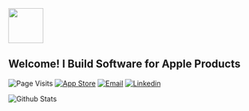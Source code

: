 <img src="https://media.giphy.com/media/YYbecrFqO7UUE/giphy.gif" width="70">

<h2> Welcome! I Build Software for Apple Products </h2>

![Page Visits](https://visitor-badge.glitch.me/badge?page_id=Shawn-James.Shawn-James)
[![App Store](https://img.shields.io/badge/-App%20Store-blue?style=flat-square&logo=apple&logoColor=white)]()
[![Email](https://img.shields.io/badge/-Email%20Me-blue?style=flat-square)](mailto:shawn.james@me.com)
[![Linkedin](https://img.shields.io/badge/-Shawn--James-blue?style=flat-square&logo=Linkedin&logoColor=white)](https://www.linkedin.com/in/shawn-james/)

![Github Stats](https://github-readme-stats.vercel.app/api?username=Shawn-James&count_private=true&show_icons=true&hide=stars)
